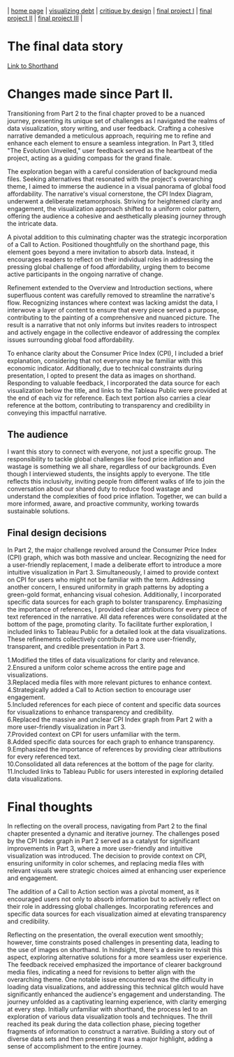 | [home page](https://cmustudent.github.io/tswd-portfolio-templates/) | [visualizing debt](visualizing-government-debt) | [critique by design](critique-by-design) | [final project I](final-project-part-one) | [final project II](final-project-part-two) | [final project III](final-project-part-three) |

# The final data story
 [Link to Shorthand](https://carnegiemellon.shorthandstories.com/is-food-affordable-today-for-everyone/index.html)


# Changes made since Part II. 

Transitioning from Part 2 to the final chapter proved to be a nuanced journey, presenting its unique set of challenges as I navigated the realms of data visualization, story writing, and user feedback. Crafting a cohesive narrative demanded a meticulous approach, requiring me to refine and enhance each element to ensure a seamless integration. In Part 3, titled "The Evolution Unveiled," user feedback served as the heartbeat of the project, acting as a guiding compass for the grand finale.

The exploration began with a careful consideration of background media files. Seeking alternatives that resonated with the project's overarching theme, I aimed to immerse the audience in a visual panorama of global food affordability. The narrative's visual cornerstone, the CPI Index Diagram, underwent a deliberate metamorphosis. Striving for heightened clarity and engagement, the visualization approach shifted to a uniform color pattern, offering the audience a cohesive and aesthetically pleasing journey through the intricate data.

A pivotal addition to this culminating chapter was the strategic incorporation of a Call to Action. Positioned thoughtfully on the shorthand page, this element goes beyond a mere invitation to absorb data. Instead, it encourages readers to reflect on their individual roles in addressing the pressing global challenge of food affordability, urging them to become active participants in the ongoing narrative of change.

Refinement extended to the Overview and Introduction sections, where superfluous content was carefully removed to streamline the narrative's flow. Recognizing instances where context was lacking amidst the data, I interwove a layer of content to ensure that every piece served a purpose, contributing to the painting of a comprehensive and nuanced picture. The result is a narrative that not only informs but invites readers to introspect and actively engage in the collective endeavor of addressing the complex issues surrounding global food affordability.

To enhance clarity about the Consumer Price Index (CPI), I included a brief explanation, considering that not everyone may be familiar with this economic indicator. Additionally, due to technical constraints during presentation, I opted to present the data as images on shorthand. Responding to valuable feedback, I incorporated the data source for each visualization below the title, and links to the Tableau Public were provided at the end of each viz for reference. Each text portion also carries a clear reference at the bottom, contributing to transparency and credibility in conveying this impactful narrative.


## The audience

I want this story to connect with everyone, not just a specific group. The responsibility to tackle global challenges like food price inflation and wastage is something we all share, regardless of our backgrounds. Even though I interviewed students, the insights apply to everyone. The title reflects this inclusivity, inviting people from different walks of life to join the conversation about our shared duty to reduce food wastage and understand the complexities of food price inflation. Together, we can build a more informed, aware, and proactive community, working towards sustainable solutions.
## Final design decisions
In Part 2, the major challenge revolved around the Consumer Price Index (CPI) graph, which was both massive and unclear. Recognizing the need for a user-friendly replacement, I made a deliberate effort to introduce a more intuitive visualization in Part 3. Simultaneously, I aimed to provide context on CPI for users who might not be familiar with the term. Addressing another concern, I ensured uniformity in graph patterns by adopting a green-gold format, enhancing visual cohesion. Additionally, I incorporated specific data sources for each graph to bolster transparency. Emphasizing the importance of references, I provided clear attributions for every piece of text referenced in the narrative. All data references were consolidated at the bottom of the page, promoting clarity. To facilitate further exploration, I included links to Tableau Public for a detailed look at the data visualizations. These refinements collectively contribute to a more user-friendly, transparent, and credible presentation in Part 3.

1.Modified the titles of data visualizations for clarity and relevance.<br>
2.Ensured a uniform color scheme across the entire page and visualizations.<br>
3.Replaced media files with more relevant pictures to enhance context.<br>
4.Strategically added a Call to Action section to encourage user engagement.<br>
5.Included references for each piece of content and specific data sources for visualizations to enhance transparency and credibility.<br>
6.Replaced the massive and unclear CPI Index graph from Part 2 with a more user-friendly visualization in Part 3.<br>
7.Provided context on CPI for users unfamiliar with the term.<br>
8.Added specific data sources for each graph to enhance transparency.<br>
9.Emphasized the importance of references by providing clear attributions for every referenced text.<br>
10.Consolidated all data references at the bottom of the page for clarity.<br>
11.Included links to Tableau Public for users interested in exploring detailed data visualizations.<br>




# Final thoughts
In reflecting on the overall process, navigating from Part 2 to the final chapter presented a dynamic and iterative journey. The challenges posed by the CPI Index graph in Part 2 served as a catalyst for significant improvements in Part 3, where a more user-friendly and intuitive visualization was introduced. The decision to provide context on CPI, ensuring uniformity in color schemes, and replacing media files with relevant visuals were strategic choices aimed at enhancing user experience and engagement.

The addition of a Call to Action section was a pivotal moment, as it encouraged users not only to absorb information but to actively reflect on their role in addressing global challenges. Incorporating references and specific data sources for each visualization aimed at elevating transparency and credibility.

Reflecting on the presentation, the overall execution went smoothly; however, time constraints posed challenges in presenting data, leading to the use of images on shorthand. In hindsight, there's a desire to revisit this aspect, exploring alternative solutions for a more seamless user experience. The feedback received emphasized the importance of clearer background media files, indicating a need for revisions to better align with the overarching theme. One notable issue encountered was the difficulty in loading data visualizations, and addressing this technical glitch would have significantly enhanced the audience's engagement and understanding.
The journey unfolded as a captivating learning experience, with clarity emerging at every step. Initially unfamiliar with shorthand, the process led to an exploration of various data visualization tools and techniques. The thrill reached its peak during the data collection phase, piecing together fragments of information to construct a narrative. Building a story out of diverse data sets and then presenting it was a major highlight, adding a sense of accomplishment to the entire journey.
